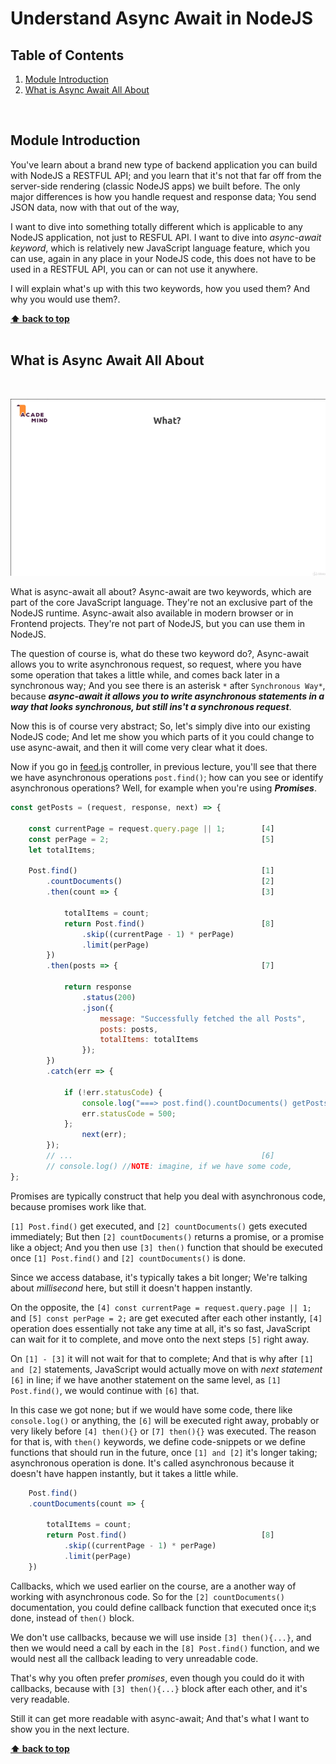 # Understand Async Await in NodeJS

## Table of Contents

1. [Module Introduction](#module-introduction)
2. [What is Async Await All About](#what-is-async-await-all-about)

<br/>

## Module Introduction

You've learn about a brand new type of backend application you can build with
NodeJS a RESTFUL API; and you learn that it's not that far off from the
server-side rendering (classic NodeJS apps) we built before. The only major
differences is how you handle request and response data; You send JSON data, now
with that out of the way,

I want to dive into something totally different which is applicable to any
NodeJS application, not just to RESFUL API. I want to dive into _async-await
keyword_, which is relatively new JavaScript language feature, which you can
use, again in any place in your NodeJS code, this does not have to be used in
a RESTFUL API, you can or can not use it anywhere.

I will explain what's up with this two keywords, how you used them? And why you
would use them?.

**[⬆ back to top](#table-of-contents)**
<br/>
<br/>

## What is Async Await All About
<br/>

![chapter-25-1.gif](./images/gif/chapter-25-1.gif "Module introduction")
<br/>

What is async-await all about? Async-await are two keywords, which are part of
the core JavaScript language. They're not an exclusive part of the NodeJS
runtime. Async-await also available in modern browser or in Frontend projects.
They're not part of NodeJS, but you can use them in NodeJS.

The question of course is, what do these two keyword do?, Async-await allows you
to write asynchronous request, so request, where you have some operation that
takes a little while, and comes back later in a synchronous way; And you see
there is an asterisk `*` after `Synchronous Way*`, because **_async-await it allows
you to write asynchronous statements in a way that looks synchronous, but still
ins't a synchronous request_**.

Now this is of course very abstract; So, let's simply dive into our existing
NodeJS code; And let me show you which parts of it you could change to use
async-await, and then it will come very clear what it does.

Now if you go in [feed.js](../project-20/server/controllers/feed.js) controller,
in previous lecture, you'll see that there we have asynchronous operations
`post.find()`; how can you see or identify asynchronous operations? Well, for
example when you're using **_Promises_**.

```javascript
const getPosts = (request, response, next) => {

    const currentPage = request.query.page || 1;        [4]
    const perPage = 2;                                  [5]
    let totalItems;

    Post.find()                                         [1]
        .countDocuments()                               [2]
        .then(count => {                                [3]

            totalItems = count;
            return Post.find()                          [8]
                .skip((currentPage - 1) * perPage)
                .limit(perPage)
        })
        .then(posts => {                                [7]

            return response
                .status(200)
                .json({
                    message: "Successfully fetched the all Posts",
                    posts: posts,
                    totalItems: totalItems
                });
        })
        .catch(err => {

            if (!err.statusCode) {
                console.log("===> post.find().countDocuments() getPosts error", err);
                err.statusCode = 500;
            };
                next(err);
        });
        // ...                                          [6]
        // console.log() //NOTE: imagine, if we have some code,
};
```

Promises are typically construct that help you deal with asynchronous code,
because promises work like that.

`[1] Post.find()` get executed, and `[2] countDocuments()` gets executed
immediately; But then `[2] countDocuments()` returns a promise, or a promise
like a object; And you then use `[3] then()` function that should be executed
once `[1] Post.find()` and `[2] countDocuments()` is done.

Since we access database, it's typically takes a bit longer; We're talking about
_millisecond_ here, but still it doesn't happen instantly.

On the opposite, the `[4] const currentPage = request.query.page || 1;` and `[5]
const perPage = 2;` are get executed after each other instantly, `[4]` operation
does essentially not take any time at all, it's so fast, JavaScript can wait for
it to complete, and move onto the next steps `[5]` right away.

On `[1] - [3]` it will not wait for that to complete; And that is why after `[1]
and [2]` statements, JavaScript would actually move on with _next statement_
`[6]` in line; if we have another statement on the same level, as `[1]
Post.find()`, we would continue with `[6]` that.

In this case we got none; but if we would have some code, there like
`console.log()` or anything, the `[6]` will be executed right away, probably or
very likely before `[4] then(){}` or `[7] then(){}` was executed. The reason for
that is, with `then()` keywords, we define code-snippets or we define functions
that should run in the future, once `[1] and [2]` it's longer taking;
asynchronous operation is done. It's called asynchronous because it doesn't have
happen instantly, but it takes a little while.

```javascript
    Post.find()
    .countDocuments(count => {

        totalItems = count;
        return Post.find()                              [8]
            .skip((currentPage - 1) * perPage)
            .limit(perPage)
    })
```

Callbacks, which we used earlier on the course, are a another way of working
with asynchronous code. So for the `[2] countDocuments()` documentation, you
could define callback function that executed once it;s done, instead of `then()`
block.

We don't use callbacks, because we will use inside `[3] then(){...}`, and then
we would need a call by each in the `[8] Post.find()` function, and we would
nest all the callback leading to very unreadable code.

That's why you often prefer _promises_, even though you could do it with
callbacks, because with `[3] then(){...}` block after each other, and it's very
readable.

Still it can get more readable with async-await; And that's what I want to show
you in the next lecture.

**[⬆ back to top](#table-of-contents)**
<br/>
<br/>

